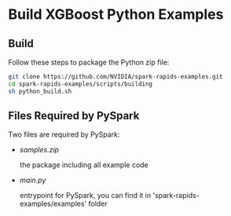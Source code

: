 # Build XGBoost Python Examples

## Build

Follow these steps to package the Python zip file:

``` bash
git clone https://github.com/NVIDIA/spark-rapids-examples.git
cd spark-rapids-examples/scripts/building
sh python_build.sh
```


## Files Required by PySpark

Two files are required by PySpark:

+ *samples.zip*
  
  the package including all example code

+ *main.py*
  
  entrypoint for PySpark, you can find it in 'spark-rapids-examples/examples' folder
